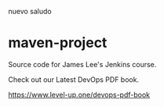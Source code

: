 nuevo saludo
# maven-project
Source code for James Lee's Jenkins course.

Check out our Latest DevOps PDF book.

https://www.level-up.one/devops-pdf-book
